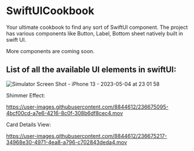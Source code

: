 # SwiftUICookbook

Your ultimate cookbook to find any sort of SwiftUI component. 
The project has various components like Button, Label, Bottom sheet natively built in swift UI.

More components are coming soon.

## List of all the available UI elements in swiftUI:

![Simulator Screen Shot - iPhone 13 - 2023-05-04 at 23 01 58](https://user-images.githubusercontent.com/8844612/236248671-602b6a23-d814-4cd5-8591-d44db55401be.png)


Shimmer Effect:

https://user-images.githubusercontent.com/8844612/236675095-4bcf00cd-a7e6-4216-8c0f-308b6df8cec4.mov


Card Details View:

https://user-images.githubusercontent.com/8844612/236675217-34968e30-4971-4ea8-a796-c702843deda4.mov

















 
